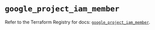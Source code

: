 # `google_project_iam_member`

Refer to the Terraform Registry for docs: [`google_project_iam_member`](https://registry.terraform.io/providers/hashicorp/google-beta/5.21.0/docs/resources/google_project_iam_member).
